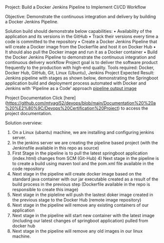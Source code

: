 Project: Build a Docker Jenkins Pipeline to Implement CI/CD Workflow

Objective:
Demonstrate the continuous integration and delivery by building a Docker Jenkins Pipeline.

Solution build should demonstrate below capabilities:
• Availability of the application and its versions in the GitHub
• Track their versions every time a code is committed to the repository
• Create a Docker Jenkins Pipeline that will create a Docker image from the Dockerfile and host it on Docker Hub
• It should also pull the Docker image and run it as a Docker container
• Build the Docker Jenkins Pipeline to demonstrate the continuous integration and continuous delivery workflow
Project goal
is to deliver the software product frequently to the production with high-end quality.
Tools required:
Docker, Docker Hub, GitHub, Git, Linux (Ubuntu), Jenkins
Project Expected Result:
Jenkins pipeline with stages as shown below, demonstrating the Springboot application build and deployment process automated with Docker and Jenkins with 'Pipeline as a Code' approach
[pipeline output image](https://github.com/mtyagi52/devops/blob/main/Documentation%20%20a%20%E2%80%9C/Jenkins%20Result)

Project Documentation
Click [here] (https://github.com/mtyagi52/devops/blob/main/Documentation%20%20a%20%E2%80%9C/Devops%20Certification%20Project)
to access the project documentation.

Solution overview:
1) On a Linux (ubantu) machine, we are installing and configuring jenkins server.
2) In the jenkins server we are creating the pipeline based project (with the Jenkinsfile available in this repo as source)
3) First Stage in the pipeline is to pull the latest springboot application (index.html) changes from SCM (Git-Hub) 4) Next stage in the pipeline is to create a build using maven tool and the pom.xml file available in the code repository
5) Next stage in the pipeline will create docker image based on the standard java container with our jar executable created as a result of the build process in the previous step (Dockerfile available in the repo is responsible to create this image)
6) Next stage in the pipleline will push the lastest doker image created in the previous stage to the Docker Hub (remote image repository)
7) Next stage in the pipeline will remove any existing containers of our application
8) Next stage in the pipeline will start new container with the latest image (including our latest changes of springboot application) pulled from docker hub
9) Next stage in the pipeline will remove any old images in our linux machine.
